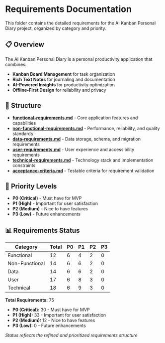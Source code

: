 # Requirements Documentation

This folder contains the detailed requirements for the AI Kanban Personal Diary project, organized by category and priority.

## 📋 Overview

The AI Kanban Personal Diary is a personal productivity application that combines:
- **Kanban Board Management** for task organization
- **Rich Text Notes** for journaling and documentation
- **AI-Powered Insights** for productivity optimization
- **Offline-First Design** for reliability and privacy

## 📁 Structure

- **[functional-requirements.md](./functional-requirements.md)** - Core application features and capabilities
- **[non-functional-requirements.md](./non-functional-requirements.md)** - Performance, reliability, and quality standards
- **[data-requirements.md](./data-requirements.md)** - Data storage, schema, and migration requirements
- **[user-requirements.md](./user-requirements.md)** - User experience and accessibility requirements
- **[technical-requirements.md](./technical-requirements.md)** - Technology stack and implementation constraints
- **[acceptance-criteria.md](./acceptance-criteria.md)** - Testable criteria for requirement validation

## 🎯 Priority Levels

- **P0 (Critical)** - Must have for MVP
- **P1 (High)** - Important for user satisfaction
- **P2 (Medium)** - Nice to have features
- **P3 (Low)** - Future enhancements

## 📊 Requirements Status

| Category | Total | P0 | P1 | P2 | P3 |
|----------|-------|----|----|----|----|
| Functional | 12 | 6 | 4 | 2 | 0 |
| Non-Functional | 14 | 6 | 6 | 2 | 0 |
| Data | 14 | 6 | 6 | 2 | 0 |
| User | 17 | 6 | 8 | 3 | 0 |
| Technical | 18 | 6 | 9 | 3 | 0 |

**Total Requirements:** 75
- **P0 (Critical):** 30 - Must have for MVP
- **P1 (High):** 33 - Important for user satisfaction  
- **P2 (Medium):** 12 - Nice to have features
- **P3 (Low):** 0 - Future enhancements

*Status reflects the refined and prioritized requirements structure*
